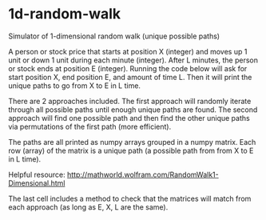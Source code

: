 # 1d-random-walk
Simulator of 1-dimensional random walk (unique possible paths)

A person or stock price that starts at position X (integer) and moves up 1 unit or down 1 unit during each minute (integer).  After L minutes, the person or stock ends at position E (integer). Running the code below will ask for start position X, end position E, and amount of time L.  Then it will print the unique paths to go from X to E in L time. 

There are 2 approaches included.  The first approach will randomly iterate through all possible paths until enough unique paths are found.  The second approach will find one possible path and then find the other unique paths via permutations of the first path (more efficient). 

The paths are all printed as numpy arrays grouped in a numpy matrix.  Each row (array) of the matrix is a unique path (a possible path from from X to E in L time). 

Helpful resource: http://mathworld.wolfram.com/RandomWalk1-Dimensional.html

The last cell includes a method to check that the matrices will match from each approach (as long as E, X, L are the same). 
